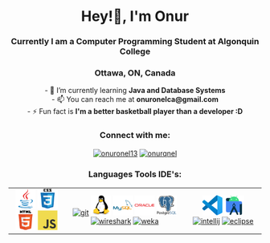 <h1 align="center">Hey!👋, I'm Onur</h1>
<h3 align="center">Currently I am a Computer Programming Student at Algonquin College</h3>
<h3 align="center">Ottawa, ON, Canada</h3>

<p align="center">
- 🌱 I’m currently learning <strong>Java and Database Systems</strong><br>
- 📫 You can reach me at <strong>onuronelca@gmail.com</strong><br>
- ⚡ Fun fact is <strong>I'm a better basketball player than a developer :D</strong>
</p>

<h3 align="center">Connect with me:</h3>
<p align="center">
<a href="https://linkedin.com/in/onuronel13" target="blank"><img align="center" src="https://raw.githubusercontent.com/rahuldkjain/github-profile-readme-generator/master/src/images/icons/Social/linked-in-alt.svg" alt="onuronel13" height="30" width="40" /></a>
<a href="https://instagram.com/onurqnel" target="blank"><img align="center" src="https://raw.githubusercontent.com/rahuldkjain/github-profile-readme-generator/master/src/images/icons/Social/instagram.svg" alt="onurqnel" height="30" width="40" /></a>
</p>

<h3 align="center">Languages           Tools        IDE's:</h3>
<table align="center">
    <tr>
        <td align="center">
            <a href="https://www.java.com" target="_blank" rel="noreferrer"><img src="https://raw.githubusercontent.com/devicons/devicon/master/icons/java/java-original.svg" alt="java" width="40" height="40"/></a> 
            <a href="https://www.w3schools.com/css/" target="_blank" rel="noreferrer"><img src="https://raw.githubusercontent.com/devicons/devicon/master/icons/css3/css3-original-wordmark.svg" alt="css3" width="40" height="40"/></a> 
            <a href="https://www.w3.org/html/" target="_blank" rel="noreferrer"><img src="https://raw.githubusercontent.com/devicons/devicon/master/icons/html5/html5-original-wordmark.svg" alt="html5" width="40" height="40"/></a>
             <a href="https://www.javascript.com/" target="_blank" rel="noreferrer"><img src="https://raw.githubusercontent.com/devicons/devicon/master/icons/javascript/javascript-original.svg" alt="javascript" width="40" height="40"/></a>
        </td>
        <td align="center">
            <a href="https://git-scm.com/" target="_blank" rel="noreferrer"><img src="https://www.vectorlogo.zone/logos/git-scm/git-scm-icon.svg" alt="git" width="40" height="40"/></a>
            <a href="https://www.linux.org/" target="_blank" rel="noreferrer"><img src="https://raw.githubusercontent.com/devicons/devicon/master/icons/linux/linux-original.svg" alt="linux" width="40" height="40"/></a> 
            <a href="https://www.mysql.com/" target="_blank" rel="noreferrer"><img src="https://raw.githubusercontent.com/devicons/devicon/master/icons/mysql/mysql-original-wordmark.svg" alt="mysql" width="40" height="40"/></a> 
            <a href="https://www.oracle.com/" target="_blank" rel="noreferrer"><img src="https://raw.githubusercontent.com/devicons/devicon/master/icons/oracle/oracle-original.svg" alt="oracle" width="40" height="40"/></a> 
            <a href="https://www.postgresql.org" target="_blank" rel="noreferrer"><img src="https://raw.githubusercontent.com/devicons/devicon/master/icons/postgresql/postgresql-original-wordmark.svg" alt="postgresql" width="40" height="40"/></a> 
            <a href="https://www.wireshark.org/" target="_blank" rel="noreferrer"><img src="https://www.wireshark.org/assets/img/sflogo-front.png" alt="wireshark" width="40" height="40"/></a>
                        <a href="https://www.cs.waikato.ac.nz/ml/weka/" target="_blank" rel="noreferrer"><img src="https://waikato.github.io/weka-site/images/weka.png" alt="weka" width="40" height="40"/></a>
        </td>
        <td align="center">
            <a href="https://code.visualstudio.com/" target="_blank" rel="noreferrer"><img src="https://raw.githubusercontent.com/devicons/devicon/master/icons/vscode/vscode-original.svg" alt="vscode" width="40" height="40"/></a> 
            <a href="https://developer.android.com/studio" target="_blank" rel="noreferrer"><img src="https://raw.githubusercontent.com/devicons/devicon/master/icons/androidstudio/androidstudio-original.svg" alt="androidstudio" width="40" height="40"/></a> 
            <a href="https://www.jetbrains.com/idea/" target="_blank" rel="noreferrer"><img src="https://yt3.googleusercontent.com/ytc/AL5GRJWZmqDfhQQI3dgTnZNxj5DDETFTW2y7fa7W2UfF4w=s900-c-k-c0x00ffffff-no-rj" alt="intellij" width="40" height="40"/></a> 
            <a href="https://www.eclipse.org/" target="_blank" rel="noreferrer"><img src="https://icons.iconarchive.com/icons/papirus-team/papirus-apps/128/eclipse-icon.png" alt="eclipse" width="40" height="40"/></a> 
        </td>
    </tr>
</table>
